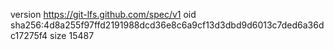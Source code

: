 version https://git-lfs.github.com/spec/v1
oid sha256:4d8a255f97ffd2191988dcd36e8c6a9cf13d3dbd9d6013c7ded6a36dc17275f4
size 15487
